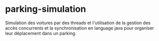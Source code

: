 # parking-simulation
Simulation des voitures par des threads et l'utilisation de la gestion des accès concurrents et la synchronisation en language java pour organiser leur déplacement dans un parking.
